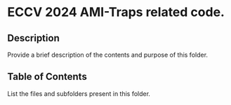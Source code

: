 # ECCV 2024 AMI-Traps related code.

## Description
Provide a brief description of the contents and purpose of this folder.

## Table of Contents
List the files and subfolders present in this folder.
